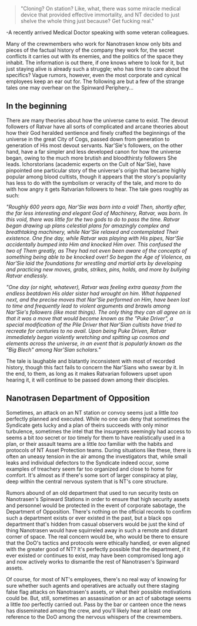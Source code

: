 >"Cloning? On station? Like, what, there was some miracle medical device that provided effective immortality, and NT decided to just shelve the whole thing just because? Get fucking real."



-A recently arrived Medical Doctor speaking with some veteran colleagues.



Many of the crewmembers who work for Nanotrasen know only bits and pieces of the factual history of the company they work for, the secret conflicts it carries out with its enemies, and the politics of the space they inhabit. The information is out there, if one knows where to look for it, but just staying alive is already such a struggle; who has time to care about the specifics? Vague rumors, however, even the most corporate and cynical employees keep an ear out for. The following are but a few of the strange tales one may overhear on the Spinward Periphery...



## In the beginning

There are many theories about how the universe came to exist. The devout followers of Ratvar have all sorts of complicated and arcane theories about how their God heralded sentience and finely crafted the beginnings of the universe in the great City of Cogs, passed down from generation to generation of His most devout servants. Nar'Sie's followers, on the other hand, have a far simpler and less developed canon for how the universe began, owing to the much more brutish and bloodthirsty followers She leads. Ichorstorians (academic experts on the Cult of Nar'Sie), have pinpointed one particular story of the universe's origin that became highly popular among blood cultists, though it appears that the story's popularity has less to do with the symbolism or veracity of the tale, and more to do with how angry it gets Ratvarian followers to hear. The tale goes roughly as such:

*"Roughly 600 years ago, Nar'Sie was born into a void! Then, shortly after, the far less interesting and elegant God of Machinery, Ratvar, was born. In this void, there was little for the two gods to do to pass the time. Ratvar began drawing up plans celestial plans for amazingly complex and breathtaking machinery, while Nar'Sie relaxed and contemplated Their existence. One fine day, while Ratvar was playing with His pipes, Nar'Sie accidentally bumped into Him and knocked Him over. This confused the two of Them greatly, as They had not even been aware of the concepts of something being able to be knocked over! So began the Age of Violence, as Nar'Sie laid the foundations for wrestling and martial arts by developing and practicing new moves, grabs, strikes, pins, holds, and more by bullying Ratvar endlessly.*
	
*"One day (or night, whatever), Ratvar was feeling extra queasy from the endless beatdown His older sister had wrought on him. What happened next, and the precise moves that Nar'Sie performed on Him, have been lost to time and frequently lead to violent arguments and brawls among Nar'Sie's followers (like most things). The only thing they can all agree on is that it was a move that would become known as the "Puke Driver", a special modification of the Pile Driver that Nar'Sian cultists have tried to recreate for centuries to no avail. Upon being Puke Driven, Ratvar immediately began violently wretching and spitting up cosmos and elements across the universe, in an event that is popularly known as the "Big Blech" among Nar'Sian scholars."*



The tale is laughable and blatantly inconsistent with most of recorded history, though this fact fails to concern the Nar'Sians who swear by it. In the end, to them, as long as it makes Ratvarian followers upset upon hearing it, it will continue to be passed down among their disciples.


## Nanotrasen Department of Opposition

Sometimes, an attack on an NT station or convoy seems just a little *too* perfectly planned and executed. While no one can deny that sometimes the Syndicate gets lucky and a plan of theirs succeeds with only minor turbulence, sometimes the intel that the insurgents seemingly had access to seems a bit *too* secret or *too* timely for them to have realistically used in a plan, or their assault teams are a little *too* familiar with the habits and protocols of NT Asset Protection teams. During situations like these, there is often an uneasy tension in the air among the investigators that, while small leaks and individual defectors to the Syndicate indeed occur, some examples of treachery seem far too organized and close to home for comfort. It's almost as if there's some sort of larger conspiracy at play, deep within the central nervous system that is NT's core structure.


Rumors abound of an old department that used to run security tests on Nanotrasen's Spinward Stations in order to ensure that high security assets and personnel would be protected in the event of corporate sabotage, the Department of Opposition. There's nothing on the official records to confirm such a department exists or ever existed in the past, but a black ops department that's hidden from casual observers would be just the kind of thing Nanotrasen would have squirreled away in such a remote and distant corner of space. The real concern would be, who would be there to ensure that the DoO's tactics and protocols were ethically handled, or even aligned with the greater good of NT? It's perfectly possible that the department, if it ever existed or continues to exist, may have been compromised long ago and now actively works to dismantle the rest of Nanotrasen's Spinward assets.


Of course, for most of NT's employees, there's no real way of knowing for sure whether such agents and operatives are actually out there staging false flag attacks on Nanotrasen's assets, or what their possible motivations could be. But, still, sometimes an assassination or an act of sabotage seems a little *too* perfectly carried out. Pass by the bar or canteen once the news has disseminated among the crew, and you'll likely hear at least one reference to the DoO among the nervous whispers of the crewmembers.